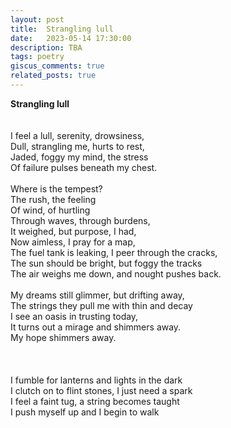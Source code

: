 ```yaml
---
layout: post
title:  Strangling lull
date:   2023-05-14 17:30:00
description: TBA
tags: poetry
giscus_comments: true
related_posts: true
---
```


<div class="poem">
<b>Strangling lull</b><br><br><br>I feel a lull, serenity, drowsiness,<br>Dull, strangling me, hurts to rest,<br>Jaded, foggy my mind, the stress<br>Of failure pulses beneath my chest.<br><br>Where is the tempest?<br>The rush, the feeling<br>Of wind, of hurtling<br>Through waves, through burdens,<br>It weighed, but purpose, I had,<br>Now aimless, I pray for a map,<br>The fuel tank is leaking, I peer through the cracks,<br>The sun should be bright, but foggy the tracks<br>The air weighs me down, and nought pushes back.<br><br>My dreams still glimmer, but drifting away,<br>The strings they pull me with thin and decay<br>I see an oasis in trusting today,<br>It turns out a mirage and shimmers away.<br>My hope shimmers away.<br><br><br><br>I fumble for lanterns and lights in the dark<br>I clutch on to flint stones, I just need a spark<br>I feel a faint tug, a string becomes taught<br>I push myself up and I begin to walk</div>
